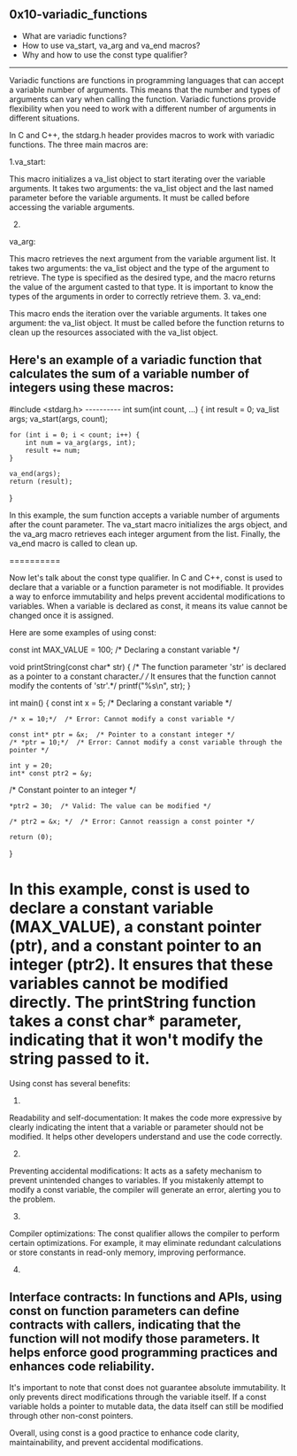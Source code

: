 0x10-variadic_functions
-----------

* What are variadic functions?
* How to use va_start, va_arg and va_end macros?
* Why and how to use the const type qualifier?
---

Variadic functions are functions in programming languages that can accept a variable number of arguments. This means that the number and types of arguments can vary when calling the function. Variadic functions provide flexibility when you need to work with a different number of arguments in different situations.

In C and C++, the stdarg.h header provides macros to work with variadic functions. The three main macros are:

1.va_start:

This macro initializes a va_list object to start iterating over the variable arguments. It takes two arguments: the va_list object and the last named parameter before the variable arguments. It must be called before accessing the variable arguments.

2.
va_arg:

This macro retrieves the next argument from the variable argument list. It takes two arguments: the va_list object and the type of the argument to retrieve. The type is specified as the desired type, and the macro returns the value of the argument casted to that type. It is important to know the types of the arguments in order to correctly retrieve them.
3.
va_end:

This macro ends the iteration over the variable arguments. It takes one argument: the va_list object. It must be called before the function returns to clean up the resources associated with the va_list object.

Here's an example of a variadic function that calculates the sum of a variable number of integers using these macros:
---
#include <stdarg.h>
	----------
int sum(int count, ...)
{
    int result = 0;
    va_list args;
    va_start(args, count);

    for (int i = 0; i < count; i++) {
        int num = va_arg(args, int);
        result += num;
    }

    va_end(args);
    return (result);
}

In this example, the sum function accepts a variable number of arguments after the count parameter. The va_start macro initializes the args object, and the va_arg macro retrieves each integer argument from the list. Finally, the va_end macro is called to clean up.

==========

Now let's talk about the const type qualifier. In C and C++, const is used to declare that a variable or a function parameter is not modifiable. It provides a way to enforce immutability and helps prevent accidental modifications to variables. When a variable is declared as const, it means its value cannot be changed once it is assigned.

Here are some examples of using const:

const int MAX_VALUE = 100;  /* Declaring a constant variable */

void printString(const char* str) {
    /* The function parameter 'str' is declared as a pointer to a constant character.*/
    /* It ensures that the function cannot modify the contents of 'str'.*/
    printf("%s\n", str);
}

int main() {
    const int x = 5;  /* Declaring a constant variable */

    /* x = 10;*/  /* Error: Cannot modify a const variable */

    const int* ptr = &x;  /* Pointer to a constant integer */
    /* *ptr = 10;*/  /* Error: Cannot modify a const variable through the pointer */

    int y = 20;
    int* const ptr2 = &y;
/* Constant pointer to an integer */

    *ptr2 = 30;  /* Valid: The value can be modified */

    /* ptr2 = &x; */  /* Error: Cannot reassign a const pointer */

    return (0);
}

In this example, const is used to declare a constant variable (MAX_VALUE), a constant pointer (ptr), and a constant pointer to an integer (ptr2). It ensures that these variables cannot be modified directly. The printString function takes a  const char*  parameter, indicating that it won't modify the string passed to it.
======

Using const has several benefits:

1.
Readability and self-documentation: It makes the code more expressive by clearly indicating the intent that a variable or parameter should not be modified. It helps other developers understand and use the code correctly.

2.
Preventing accidental modifications: It acts as a safety mechanism to prevent unintended changes to variables. If you mistakenly attempt to modify a const variable, the compiler will generate an error, alerting you to the problem.

3.
Compiler optimizations: The const qualifier allows the compiler to perform certain optimizations. For example, it may eliminate redundant calculations or store constants in read-only memory, improving performance.

4.
Interface contracts: In functions and APIs, using const on function parameters can define contracts with callers, indicating that the function will not modify those parameters. It helps enforce good programming practices and enhances code reliability.
------

It's important to note that const does not guarantee absolute immutability. It only prevents direct modifications through the variable itself. If a const variable holds a pointer to mutable data, the data itself can still be modified through other non-const pointers.

Overall, using const is a good practice to enhance code clarity, maintainability, and prevent accidental modifications.

